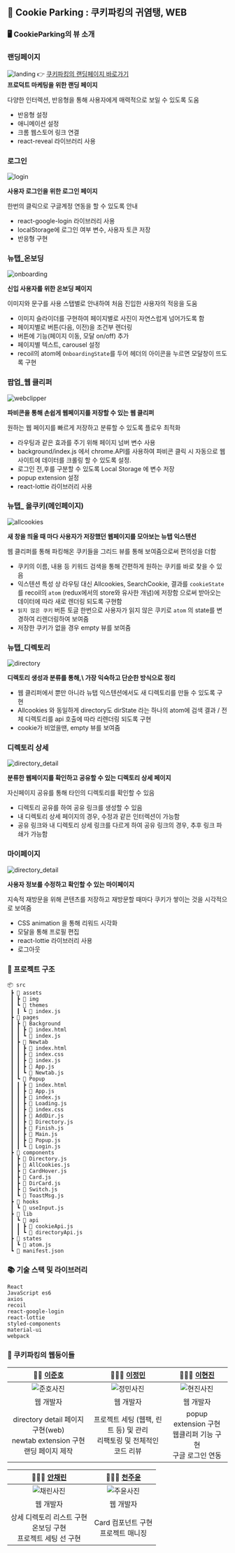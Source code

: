 ## 🍪 Cookie Parking : 쿠키파킹의 귀염탱, WEB


### 🖥 CookieParking의 뷰 소개

### 랜딩페이지
![landing](https://sopt-juno.s3.ap-northeast-2.amazonaws.com/landingpage.png)
👉 [쿠키파킹의 랜딩페이지 바로가기](www.cookieparking.com/landing)   
**프로덕트 마케팅을 위한 랜딩 페이지**

다양한 인터렉션, 반응형을 통해 사용자에게 매력적으로 보일 수 있도록 도움

- 반응형 설정
- 애니메이션 설정
- 크롬 웹스토어 링크 연결
- react-reveal 라이브러리 사용

### 로그인
![login](https://sopt-juno.s3.ap-northeast-2.amazonaws.com/login.png)

**사용자 로그인을 위한 로그인 페이지**

한번의 클릭으로 구글계정 연동을 할 수 있도록 안내

- react-google-login 라이브러리 사용
- localStorage에 로그인 여부 변수, 사용자 토큰 저장
- 반응형 구현

### 뉴탭_온보딩
![onboarding](https://sopt-juno.s3.ap-northeast-2.amazonaws.com/onboarding.png)


**신입 사용자를 위한 온보딩 페이지**

이미지와 문구를 사용 스탭별로 안내하여 처음 진입한 사용자의 적응을 도움

- 이미지 슬라이더를 구현하여 페이지별로 사진이 자연스럽게 넘어가도록 함
- 페이지별로 버튼(다음, 이전)을 조건부 렌더링
- 버튼에 기능(페이지 이동, 모달 on/off) 추가
- 페이지별 텍스트, carousel 설정
- recoil의 atom에 `OnboardingState`를 두어 헤더의 아이콘을 누르면 모달창이 뜨도록 구현

### 팝업_웹 클리퍼
![webclipper](https://sopt-juno.s3.ap-northeast-2.amazonaws.com/webclipper.png)

**파비콘을 통해 손쉽게 웹페이지를 저장할 수 있는 웹 클리퍼**

원하는 웹 페이지를 빠르게 저장하고 분류할 수 있도록 플로우 최적화

- 라우팅과 같은 효과를 주기 위해 페이지 넘버 변수 사용
- background/index.js 에서 chrome.API를 사용하여 파비콘 클릭 시 자동으로 웹사이트에 데이터를 크롤링 할 수 있도록 설정.
- 로그인 전,후를 구분할 수 있도록 Local Storage 에 변수 저장
- popup extension 설정
- react-lottie 라이브러리 사용

### 뉴탭_ 올쿠키(메인페이지)
![allcookies](https://sopt-juno.s3.ap-northeast-2.amazonaws.com/allcookies.png)


**새 창을 띄울 때 마다 사용자가 저장했던 웹페이지를 모아보는 뉴탭 익스텐션** 

웹 클리퍼를 통해 파킹해온 쿠키들을 그리드 뷰를 통해 보여줌으로써 편의성을 더함

- 쿠키의 이름, 내용 등 키워드 검색을 통해 간편하게 원하는 쿠키를 바로 찾을 수 있음
- 익스텐션 특성 상 라우팅 대신 Allcookies, SearchCookie, 결과를  `cookieState` 를 recoil의 `atom` (redux에서의 store와 유사한 개념)에 저장함 으로써 받아오는 데이터에 따라 새로 렌더링 되도록 구현함
- `읽지 않은 쿠키` 버튼 토글 한번으로 사용자가 읽지 않은 쿠키로 `atom` 의 state를 변경하여 리렌더링하여 보여줌
- 저장한 쿠키가 없을 경우 empty 뷰를 보여줌

### 뉴탭_디렉토리
![directory](https://sopt-juno.s3.ap-northeast-2.amazonaws.com/directory.png)


**디렉토리 생성과 분류를 통해,\ 가장 익숙하고 단순한 방식으로 정리**

- 웹 클리퍼에서 뿐만 아니라 뉴탭 익스텐션에서도 새 디렉토리를 만들 수 있도록 구현
- Allcookies 와 동일하게 directory도 dirState 라는 하나의 atom에 검색 결과 / 전체 디렉토리를 api 호출에 따라 리렌더링 되도록 구현
- cookie가 비었을땐, empty 뷰를 보여줌

### 디렉토리 상세
![directory_detail](https://sopt-juno.s3.ap-northeast-2.amazonaws.com/directory+detail.png)

**분류한 웹페이지를 확인하고 공유할 수 있는 디렉토리 상세 페이지**

자신페이지 공유를 통해 타인의 디렉토리를 확인할 수 있음

- 디렉토리 공유를 하여 공유 링크를 생성할 수 있음
- 내 디렉토리 상세 페이지의 경우, 수정과 같은 인터렉션이 가능함
- 공유 링크와 내 디렉토리 상세 링크를 다르게 하여 공유 링크의 경우, 추후 링크 파쇄가 가능함

### 마이페이지
![directory_detail](https://sopt-juno.s3.ap-northeast-2.amazonaws.com/mypage.png)


**사용자 정보를 수정하고 확인할 수 있는 마이페이지**

지속적 재방문을 위해 콘텐츠를 저장하고 재방문할 때마다 쿠키가 쌓이는 것을 시각적으로 보여줌

- CSS animation 을 통해 리워드 시각화
- 모달을 통해 프로필 편집
- react-lottie 라이브러리 사용
- 로그아웃


### 🏡 프로젝트 구조

```
📦 src
 ┣ 📂 assets
 ┃ ┣ 📂 img
 ┃ ┗ 📂 themes
 ┃ ┃ ┗ 📜 index.js
 ┣ 📂 pages
 ┃ ┣ 📂 Background
 ┃ ┃ ┣ 📜 index.html
 ┃ ┃ ┗ 📜 index.js
 ┃ ┣ 📂 Newtab
 ┃ ┃ ┣ 📜 index.html
 ┃ ┃ ┣ 📜 index.css
 ┃ ┃ ┣ 📜 index.js
 ┃ ┃ ┣ 📜 App.js
 ┃ ┃ ┗ 📜 Newtab.js
 ┃ ┗ 📂 Popup
 ┃ ┃ ┣ 📜 index.html
 ┃ ┃ ┣ 📜 App.js
 ┃ ┃ ┣ 📜 index.js
 ┃ ┃ ┣ 📜 Loading.js
 ┃ ┃ ┣ 📜 index.css
 ┃ ┃ ┣ 📜 AddDir.js
 ┃ ┃ ┣ 📜 Directory.js
 ┃ ┃ ┣ 📜 Finish.js
 ┃ ┃ ┣ 📜 Main.js
 ┃ ┃ ┣ 📜 Popup.js
 ┃ ┃ ┗ 📜 Login.js
 ┣ 📂 components
 ┃ ┣ 📜 Directory.js
 ┃ ┣ 📜 AllCookies.js
 ┃ ┣ 📜 CardHover.js
 ┃ ┣ 📜 Card.js
 ┃ ┣ 📜 DirCard.js
 ┃ ┣ 📜 Switch.js
 ┃ ┗ 📜 ToastMsg.js
 ┣ 📂 hooks
 ┃ ┗ 📜 useInput.js
 ┣ 📂 lib
 ┃ ┗ 📂 api
 ┃ ┃ ┣ 📜 cookieApi.js
 ┃ ┃ ┗ 📜 directoryApi.js
 ┣ 📂 states
 ┃ ┗ 📜 atom.js
 ┗ 📜 manifest.json
```

### 📚 기술 스택 및 라이브러리

```
React
JavaScript es6
axios
recoil
react-google-login
react-lottie
styled-components
material-ui
webpack
```

### 🥰 쿠키파킹의 웹둥이들 

| **🙋🏻 [이준호](https://github.com/juno7803)** | **🙋🏻‍♀️ [이정민](https://github.com/danmin20)** | **🙋🏻‍♀️ [이현진](https://github.com/junyup0319)** |
| :---: | :---: | :---: |
| ![준호사진](https://sopt-juno.s3.ap-northeast-2.amazonaws.com/junoposter.jpeg) | ![정민사진](https://sopt-juno.s3.ap-northeast-2.amazonaws.com/jm.jpeg)  | ![현진사진](https://sopt-juno.s3.ap-northeast-2.amazonaws.com/hj.gif) |
| 웹 개발자 | 웹 개발자 | 웹 개발자 |
| directory detail 페이지 구현(web) <br/>newtab extension 구현 <br /> 랜딩 페이지 제작 |프로젝트 세팅 (웹팩, 린트 등) 및 관리  <br /> 리팩토링 및 전체적인 코드 리뷰 |popup extension 구현 <br /> 웹클리퍼 기능 구현 <br /> 구글 로그인 연동 |

|**🙋🏻‍♀️ [안채린](https://github.com/achrvv)** | **🙋🏻‍♀️ [천주윤](https://github.com/ewq3167)** |
| :---: | :---: |
| ![채린사진](https://sopt-juno.s3.ap-northeast-2.amazonaws.com/bong.gif) | ![주윤사진](https://sopt-juno.s3.ap-northeast-2.amazonaws.com/jyun.gif) |
| 웹 개발자 | 웹 개발자 |
|상세 디렉토리 리스트 구현 <br /> 온보딩 구현 <br /> 프로젝트 세팅 선 구현|Card 컴포넌트 구현 <br /> 프로젝트 매니징 <br />|
